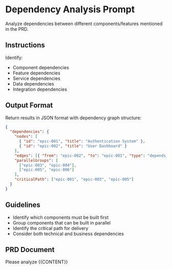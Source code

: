 # Dependency Analysis Prompt

Analyze dependencies between different components/features mentioned in the PRD.

## Instructions

Identify:

- Component dependencies
- Feature dependencies
- Service dependencies
- Data dependencies
- Integration dependencies

## Output Format

Return results in JSON format with dependency graph structure:

```json
{
  "dependencies": {
    "nodes": [
      { "id": "epic-001", "title": "Authentication System" },
      { "id": "epic-002", "title": "User Dashboard" }
    ],
    "edges": [{ "from": "epic-002", "to": "epic-001", "type": "depends_on" }],
    "parallelGroups": [
      ["epic-003", "epic-004"],
      ["epic-005", "epic-006"]
    ],
    "criticalPath": ["epic-001", "epic-003", "epic-005"]
  }
}
```

## Guidelines

- Identify which components must be built first
- Group components that can be built in parallel
- Identify the critical path for delivery
- Consider both technical and business dependencies

## PRD Document

Please analyze {{CONTENT}}
